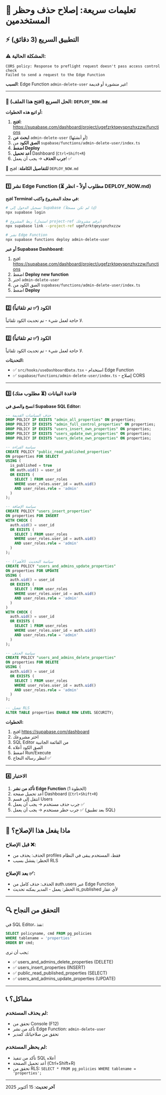 # 🚀 تعليمات سريعة: إصلاح حذف وحظر المستخدمين

## ⚡ التطبيق السريع (3 دقائق)

### ⚠️ المشكلة الحالية:
```
CORS policy: Response to preflight request doesn't pass access control check
Failed to send a request to the Edge Function
```

**السبب**: Edge Function `admin-delete-user` غير منشورة أو قديمة!

---

### 🎯 الحل السريع (افتح هذا الملف): `DEPLOY_NOW.md`

**أو اتبع هذه الخطوات:**

1. **افتح**: https://supabase.com/dashboard/project/ugefzrktqeyspnzhxzzw/functions
2. **ابحث عن** `admin-delete-user` (أو أنشئها)
3. **الصق الكود** من `supabase/functions/admin-delete-user/index.ts`
4. **اضغط Deploy**
5. **أعد تحميل** Dashboard (`Ctrl+Shift+R`)
6. **جرب الحذف** → يجب أن يعمل! ✅

📄 **للتفاصيل الكاملة**: افتح `DEPLOY_NOW.md`

---

### 1️⃣ نشر Edge Function (⏳ **مطلوب أولاً - انظر DEPLOY_NOW.md**)

**افتح Terminal في مجلد المشروع واكتب:**

```bash
# تسجيل الدخول إلى Supabase (إذا لم تكن مسجلاً)
npx supabase login

# ربط المشروع (استبدل project-ref برقم مشروعك)
npx supabase link --project-ref ugefzrktqeyspnzhxzzw

# نشر Edge Function
npx supabase functions deploy admin-delete-user
```

**أو عبر Supabase Dashboard:**
1. افتح https://supabase.com/dashboard/project/ugefzrktqeyspnzhxzzw/functions
2. اضغط **Deploy new function**
3. اختر `admin-delete-user`
4. الصق الكود من `supabase/functions/admin-delete-user/index.ts`
5. اضغط **Deploy**

---

### 2️⃣ الكود (✅ تم تلقائياً)
لا حاجة لعمل شيء - تم تحديث الكود تلقائياً.

---

### 2️⃣ الكود (✅ تم تلقائياً)
لا حاجة لعمل شيء - تم تحديث الكود تلقائياً.

**التحديثات:**
- ✅ `src/hooks/useDashboardData.tsx` - استخدام Edge Function
- ✅ `supabase/functions/admin-delete-user/index.ts` - إصلاح CORS

---

### 3️⃣ قاعدة البيانات (⏳ مطلوب منك)

**انسخ والصق في Supabase SQL Editor:**

```sql
-- حذف السياسات القديمة
DROP POLICY IF EXISTS "admin_all_properties" ON properties;
DROP POLICY IF EXISTS "admin_full_control_properties" ON properties;
DROP POLICY IF EXISTS "users_insert_own_properties" ON properties;
DROP POLICY IF EXISTS "users_update_own_properties" ON properties;
DROP POLICY IF EXISTS "users_delete_own_properties" ON properties;

-- سياسة القراءة
CREATE POLICY "public_read_published_properties"
ON properties FOR SELECT
USING (
  is_published = true
  OR auth.uid() = user_id
  OR EXISTS (
    SELECT 1 FROM user_roles
    WHERE user_roles.user_id = auth.uid()
    AND user_roles.role = 'admin'
  )
);

-- سياسة الإضافة
CREATE POLICY "users_insert_properties"
ON properties FOR INSERT
WITH CHECK (
  auth.uid() = user_id
  OR EXISTS (
    SELECT 1 FROM user_roles
    WHERE user_roles.user_id = auth.uid()
    AND user_roles.role = 'admin'
  )
);

-- سياسة التحديث (الأهم!)
CREATE POLICY "users_and_admins_update_properties"
ON properties FOR UPDATE
USING (
  auth.uid() = user_id
  OR EXISTS (
    SELECT 1 FROM user_roles
    WHERE user_roles.user_id = auth.uid()
    AND user_roles.role = 'admin'
  )
)
WITH CHECK (
  auth.uid() = user_id
  OR EXISTS (
    SELECT 1 FROM user_roles
    WHERE user_roles.user_id = auth.uid()
    AND user_roles.role = 'admin'
  )
);

-- سياسة الحذف
CREATE POLICY "users_and_admins_delete_properties"
ON properties FOR DELETE
USING (
  auth.uid() = user_id
  OR EXISTS (
    SELECT 1 FROM user_roles
    WHERE user_roles.user_id = auth.uid()
    AND user_roles.role = 'admin'
  )
);

-- تفعيل RLS
ALTER TABLE properties ENABLE ROW LEVEL SECURITY;
```

**الخطوات:**
1. افتح https://supabase.com/dashboard
2. اختر مشروعك
3. SQL Editor من القائمة الجانبية
4. الصق الكود أعلاه
5. اضغط Run/Execute
6. انتظر رسالة النجاح ✅

---

### 4️⃣ الاختبار

1. **تأكد من نشر Edge Function** (الخطوة 1)
2. أعد تحميل صفحة Dashboard (`Ctrl+Shift+R`)
3. انتقل إلى قسم Users
4. جرب حذف مستخدم → يجب أن يعمل ✅
5. جرب حظر مستخدم → يجب أن يعمل ✅ (بعد تطبيق SQL)

---

## 🎯 ماذا يفعل هذا الإصلاح؟

### قبل الإصلاح ❌:
- الحذف: يحذف من profiles فقط، المستخدم يبقى في النظام
- الحظر: يفشل بسبب RLS

### بعد الإصلاح ✅:
- الحذف: حذف كامل من auth.users عبر Edge Function
- الحظر: يعمل - المدير يمكنه تحديث is_published لأي عقار

---

## 🔍 التحقق من النجاح

في SQL Editor، نفذ:

```sql
SELECT policyname, cmd FROM pg_policies 
WHERE tablename = 'properties' 
ORDER BY cmd;
```

يجب أن ترى:
- ✅ users_and_admins_delete_properties (DELETE)
- ✅ users_insert_properties (INSERT)
- ✅ public_read_published_properties (SELECT)
- ✅ users_and_admins_update_properties (UPDATE)

---

## 📞 مشاكل؟

### لم يحذف المستخدم:
- تحقق من Console (F12)
- تأكد من نشر Edge Function: `admin-delete-user`
- تحقق من صلاحياتك كمدير

### لم يحظر المستخدم:
- تأكد من تنفيذ SQL أعلاه
- أعد تحميل الصفحة (Ctrl+Shift+R)
- تحقق من RLS: `SELECT * FROM pg_policies WHERE tablename = 'properties';`

---

**آخر تحديث**: 15 أكتوبر 2025
